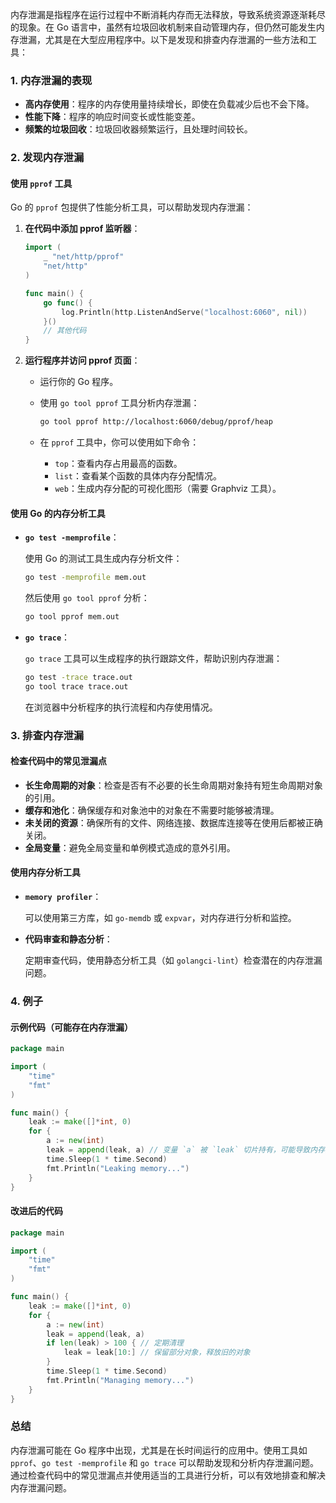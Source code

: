 内存泄漏是指程序在运行过程中不断消耗内存而无法释放，导致系统资源逐渐耗尽的现象。在 Go 语言中，虽然有垃圾回收机制来自动管理内存，但仍然可能发生内存泄漏，尤其是在大型应用程序中。以下是发现和排查内存泄漏的一些方法和工具：

### **1. 内存泄漏的表现**

- **高内存使用**：程序的内存使用量持续增长，即使在负载减少后也不会下降。
- **性能下降**：程序的响应时间变长或性能变差。
- **频繁的垃圾回收**：垃圾回收器频繁运行，且处理时间较长。

### **2. 发现内存泄漏**

#### **使用 `pprof` 工具**

Go 的 `pprof` 包提供了性能分析工具，可以帮助发现内存泄漏：

1. **在代码中添加 pprof 监听器**：
   
   ```go
   import (
       _ "net/http/pprof"
       "net/http"
   )

   func main() {
       go func() {
           log.Println(http.ListenAndServe("localhost:6060", nil))
       }()
       // 其他代码
   }
   ```

2. **运行程序并访问 pprof 页面**：
   
   - 运行你的 Go 程序。
   - 使用 `go tool pprof` 工具分析内存泄漏：

     ```sh
     go tool pprof http://localhost:6060/debug/pprof/heap
     ```

   - 在 `pprof` 工具中，你可以使用如下命令：
     - `top`：查看内存占用最高的函数。
     - `list`：查看某个函数的具体内存分配情况。
     - `web`：生成内存分配的可视化图形（需要 Graphviz 工具）。

#### **使用 Go 的内存分析工具**

- **`go test -memprofile`**：
  
  使用 Go 的测试工具生成内存分析文件：

  ```sh
  go test -memprofile mem.out
  ```

  然后使用 `go tool pprof` 分析：

  ```sh
  go tool pprof mem.out
  ```

- **`go trace`**：
  
  `go trace` 工具可以生成程序的执行跟踪文件，帮助识别内存泄漏：

  ```sh
  go test -trace trace.out
  go tool trace trace.out
  ```

  在浏览器中分析程序的执行流程和内存使用情况。

### **3. 排查内存泄漏**

#### **检查代码中的常见泄漏点**

- **长生命周期的对象**：检查是否有不必要的长生命周期对象持有短生命周期对象的引用。
- **缓存和池化**：确保缓存和对象池中的对象在不需要时能够被清理。
- **未关闭的资源**：确保所有的文件、网络连接、数据库连接等在使用后都被正确关闭。
- **全局变量**：避免全局变量和单例模式造成的意外引用。

#### **使用内存分析工具**

- **`memory profiler`**：
  
  可以使用第三方库，如 `go-memdb` 或 `expvar`，对内存进行分析和监控。

- **代码审查和静态分析**：

  定期审查代码，使用静态分析工具（如 `golangci-lint`）检查潜在的内存泄漏问题。

### **4. 例子**

#### **示例代码（可能存在内存泄漏）**

```go
package main

import (
    "time"
    "fmt"
)

func main() {
    leak := make([]*int, 0)
    for {
        a := new(int)
        leak = append(leak, a) // 变量 `a` 被 `leak` 切片持有，可能导致内存泄漏
        time.Sleep(1 * time.Second)
        fmt.Println("Leaking memory...")
    }
}
```

#### **改进后的代码**

```go
package main

import (
    "time"
    "fmt"
)

func main() {
    leak := make([]*int, 0)
    for {
        a := new(int)
        leak = append(leak, a)
        if len(leak) > 100 { // 定期清理
            leak = leak[10:] // 保留部分对象，释放旧的对象
        }
        time.Sleep(1 * time.Second)
        fmt.Println("Managing memory...")
    }
}
```

### **总结**

内存泄漏可能在 Go 程序中出现，尤其是在长时间运行的应用中。使用工具如 `pprof`、`go test -memprofile` 和 `go trace` 可以帮助发现和分析内存泄漏问题。通过检查代码中的常见泄漏点并使用适当的工具进行分析，可以有效地排查和解决内存泄漏问题。